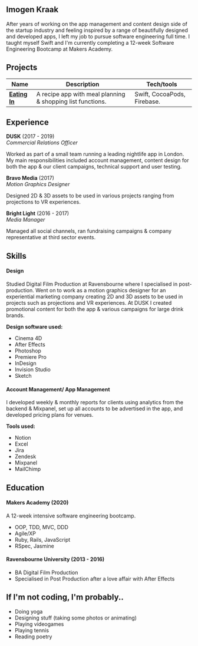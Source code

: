 ## Imogen Kraak

After years of working on the app management and content design side of the startup industry and feeling inspired by a range of beautifully designed and developed apps, I left my job to pursue software engineering full time. I taught myself Swift and I'm currently completing a 12-week Software Engineering Bootcamp at Makers Academy.


## Projects

| Name                         | Description                                               | Tech/tools                  |
| ---------------------------- | ----------------------------------------------------------|-----------------------------|
| **[Eating In](https://github.com/imogen-k/Eating-In)**                | A recipe app with meal planning & shopping list functions.| Swift, CocoaPods, Firebase. |




## Experience 

**DUSK** (2017 - 2019)  
_Commercial Relations Officer_

Worked as part of a small team running a leading nightlife app in London. My main responsibilities included account management, content design for both the app & our client campaigns, technical support and user testing.

**Bravo Media** (2017)  
_Motion Graphics Designer_

Designed 2D & 3D assets to be used in various projects ranging from projections to VR experiences.

**Bright Light** (2016 - 2017)  
_Media Manager_

Managed all social channels, ran fundraising campaigns & company representative at third sector events.


## Skills

#### Design

Studied Digital Film Production at Ravensbourne where I specialised in post-production. Went on to work as a motion graphics designer for an experiential marketing company creating 2D and 3D assets to be used in projects such as projections and VR experiences. At DUSK I created promotional content for both the app & various campaigns for large drink brands.

**Design software used:**
- Cinema 4D
- After Effects
- Photoshop
- Premiere Pro
- InDesign
- Invision Studio
- Sketch

#### Account Management/ App Management

I developed weekly & monthly reports for clients using analytics from the backend & Mixpanel, set up all accounts to be advertised in the app, and developed pricing plans for venues. 

**Tools used:**
- Notion
- Excel
- Jira
- Zendesk
- Mixpanel
- MailChimp


## Education

#### Makers Academy (2020)

A 12-week intensive software engineering bootcamp.

- OOP, TDD, MVC, DDD
- Agile/XP
- Ruby, Rails, JavaScript
- RSpec, Jasmine

#### Ravensbourne University (2013 - 2016)

- BA Digital Film Production
- Specialised in Post Production after a love affair with After Effects


## If I'm not coding, I'm probably..

- Doing yoga
- Designing stuff (taking some photos or animating)
- Playing videogames
- Playing tennis
- Reading poetry
